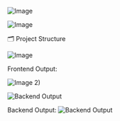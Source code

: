![Image](https://github.com/user-attachments/assets/fcdd7518-1c9a-4837-8dd2-7e9813f122d1)



![Image](https://github.com/user-attachments/assets/cda9917f-c6ce-4f17-ad2d-f55b003fad26)  

🗂️ Project Structure


![Image](https://github.com/user-attachments/assets/1babce2a-3592-4e30-b4dc-70d59cd0ef5f)  



Frontend Output:

![Image](https://github.com/user-attachments/assets/e2d0c96c-326d-4433-a810-beb5b4fbebfc)
2)




![Backend Output](https://github.com/user-attachments/assets/f12ecdef-1e0e-42c0-920a-6264053ed41e)

Backend Output:
![Backend Output](https://github.com/user-attachments/assets/5c27f904-0613-4b0f-9706-46c0d2d5239e)
